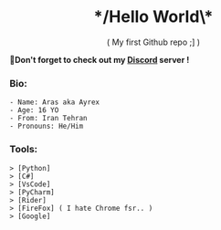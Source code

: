 <h1 class="title" align="center">*/Hello World\*</h1>
<p class="introduction" align="center">( My first Github repo ;] )</p>

💎**Don't forget to check out my [Discord](https://discord.gg/jxTDYJ7Sjy) server !**
<!-- And don't open this video https://www.youtube.com/watch?v=dQw4w9WgXcQ -->
### **Bio:**

```
- Name: Aras aka Ayrex
- Age: 16 YO
- From: Iran Tehran
- Pronouns: He/Him
```

### **Tools:**
```
> [Python]
> [C#]
> [VsCode]
> [PyCharm]
> [Rider]
> [FireFox] ( I hate Chrome fsr.. )
> [Google] 
```
